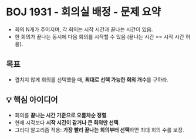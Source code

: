 # BOJ 1931 - 회의실 배정 - 문제 요약

- 회의 N개가 주어지며, 각 회의는 시작 시간과 끝나는 시간이 있음.
- 한 회의가 끝나는 동시에 다음 회의를 시작할 수 있음 (끝나는 시간 == 시작 시간 허용).

## 목표

- 겹치지 않게 회의를 선택했을 때, **최대로 선택 가능한 회의 개수**를 구하라.

## 💡 핵심 아이디어

- 회의를 **끝나는 시간 기준으로 오름차순 정렬**.
- 현재 시각보다 **시작 시간이 같거나 큰 회의만 선택**.
- 그리디 알고리즘 적용: **가장 빨리 끝나는 회의부터 선택**하면 최대 회의 수를 보장.
